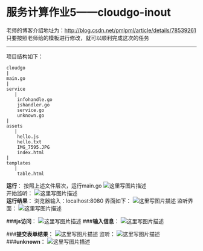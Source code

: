# 服务计算作业5——cloudgo-inout
老师的博客介绍地址为：http://blog.csdn.net/pmlpml/article/details/78539261
只要按照老师给的模板进行修改，就可以顺利完成这次的任务


-------------------
项目结构如下：

```
cloudgo
|
main.go
|
service
   |
    infohandle.go
    jshandler.go
    service.go
    unknown.go
|
assets
   |
    hello.js
    hello.txt
    IMG_7595.JPG
    index.html
|
templates
   |
    table.html
```
**运行**：
按照上述文件层次，运行main.go
![这里写图片描述](http://img.blog.csdn.net/20171120003014086?watermark/2/text/aHR0cDovL2Jsb2cuY3Nkbi5uZXQvcXFfMzY4MTY5MTI=/font/5a6L5L2T/fontsize/400/fill/I0JBQkFCMA==/dissolve/70/gravity/SouthEast)
</br>
开始监听：
![这里写图片描述](http://img.blog.csdn.net/20171120003218264?watermark/2/text/aHR0cDovL2Jsb2cuY3Nkbi5uZXQvcXFfMzY4MTY5MTI=/font/5a6L5L2T/fontsize/400/fill/I0JBQkFCMA==/dissolve/70/gravity/SouthEast)
</br>
**运行结果**：
浏览器输入：localhost:8080
界面如下：
![这里写图片描述](http://img.blog.csdn.net/20171120003330121?watermark/2/text/aHR0cDovL2Jsb2cuY3Nkbi5uZXQvcXFfMzY4MTY5MTI=/font/5a6L5L2T/fontsize/400/fill/I0JBQkFCMA==/dissolve/70/gravity/SouthEast)
监听界面：
![这里写图片描述](http://img.blog.csdn.net/20171120003702291?watermark/2/text/aHR0cDovL2Jsb2cuY3Nkbi5uZXQvcXFfMzY4MTY5MTI=/font/5a6L5L2T/fontsize/400/fill/I0JBQkFCMA==/dissolve/70/gravity/SouthEast)

###**js访问**：
![这里写图片描述](http://img.blog.csdn.net/20171120003918309?watermark/2/text/aHR0cDovL2Jsb2cuY3Nkbi5uZXQvcXFfMzY4MTY5MTI=/font/5a6L5L2T/fontsize/400/fill/I0JBQkFCMA==/dissolve/70/gravity/SouthEast)
###**输入信息**：
![这里写图片描述](http://img.blog.csdn.net/20171120003459109?watermark/2/text/aHR0cDovL2Jsb2cuY3Nkbi5uZXQvcXFfMzY4MTY5MTI=/font/5a6L5L2T/fontsize/400/fill/I0JBQkFCMA==/dissolve/70/gravity/SouthEast)

###**提交表单结果**：
![这里写图片描述](http://img.blog.csdn.net/20171120003517860?watermark/2/text/aHR0cDovL2Jsb2cuY3Nkbi5uZXQvcXFfMzY4MTY5MTI=/font/5a6L5L2T/fontsize/400/fill/I0JBQkFCMA==/dissolve/70/gravity/SouthEast)
监听：
![这里写图片描述](http://img.blog.csdn.net/20171120003751326?watermark/2/text/aHR0cDovL2Jsb2cuY3Nkbi5uZXQvcXFfMzY4MTY5MTI=/font/5a6L5L2T/fontsize/400/fill/I0JBQkFCMA==/dissolve/70/gravity/SouthEast)
###**unknown**：
![这里写图片描述](http://img.blog.csdn.net/20171120004107019?watermark/2/text/aHR0cDovL2Jsb2cuY3Nkbi5uZXQvcXFfMzY4MTY5MTI=/font/5a6L5L2T/fontsize/400/fill/I0JBQkFCMA==/dissolve/70/gravity/SouthEast)

